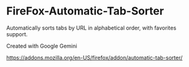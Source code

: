 # FireFox-Automatic-Tab-Sorter
Automatically sorts tabs by URL in alphabetical order, with favorites support.

Created with Google Gemini

https://addons.mozilla.org/en-US/firefox/addon/automatic-tab-sorter/
